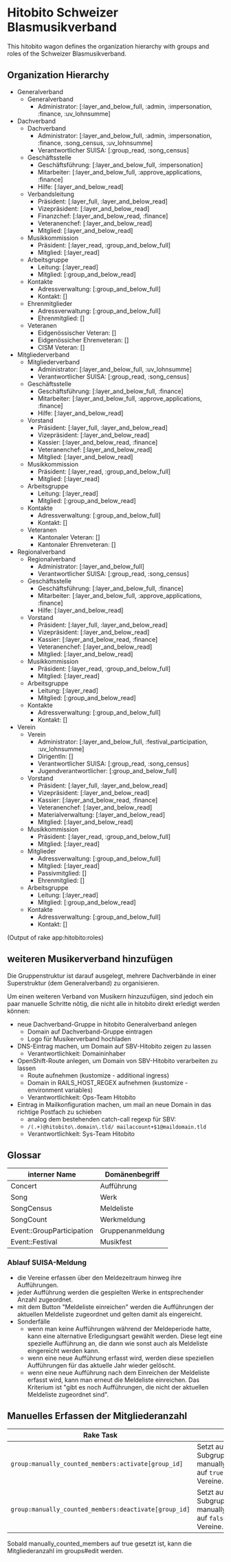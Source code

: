 # Hitobito Schweizer Blasmusikverband

This hitobito wagon defines the organization hierarchy with groups and roles
of the Schweizer Blasmusikverband.


## Organization Hierarchy

* Generalverband
  * Generalverband
    * Administrator: [:layer_and_below_full, :admin, :impersonation, :finance, :uv_lohnsumme]
* Dachverband
  * Dachverband
    * Administrator: [:layer_and_below_full, :admin, :impersonation, :finance, :song_census, :uv_lohnsumme]
    * Verantwortlicher SUISA: [:group_read, :song_census]
  * Geschäftsstelle
    * Geschäftsführung: [:layer_and_below_full, :impersonation]
    * Mitarbeiter: [:layer_and_below_full, :approve_applications, :finance]
    * Hilfe: [:layer_and_below_read]
  * Verbandsleitung
    * Präsident: [:layer_full, :layer_and_below_read]
    * Vizepräsident: [:layer_and_below_read]
    * Finanzchef: [:layer_and_below_read, :finance]
    * Veteranenchef: [:layer_and_below_read]
    * Mitglied: [:layer_and_below_read]
  * Musikkommission
    * Präsident: [:layer_read, :group_and_below_full]
    * Mitglied: [:layer_read]
  * Arbeitsgruppe
    * Leitung: [:layer_read]
    * Mitglied: [:group_and_below_read]
  * Kontakte
    * Adressverwaltung: [:group_and_below_full]
    * Kontakt: []
  * Ehrenmitglieder
    * Adressverwaltung: [:group_and_below_full]
    * Ehrenmitglied: []
  * Veteranen
    * Eidgenössischer Veteran: []
    * Eidgenössicher Ehrenveteran: []
    * CISM Veteran: []
* Mitgliederverband
  * Mitgliederverband
    * Administrator: [:layer_and_below_full, :uv_lohnsumme]
    * Verantwortlicher SUISA: [:group_read, :song_census]
  * Geschäftsstelle
    * Geschäftsführung: [:layer_and_below_full, :finance]
    * Mitarbeiter: [:layer_and_below_full, :approve_applications, :finance]
    * Hilfe: [:layer_and_below_read]
  * Vorstand
    * Präsident: [:layer_full, :layer_and_below_read]
    * Vizepräsident: [:layer_and_below_read]
    * Kassier: [:layer_and_below_read, :finance]
    * Veteranenchef: [:layer_and_below_read]
    * Mitglied: [:layer_and_below_read]
  * Musikkommission
    * Präsident: [:layer_read, :group_and_below_full]
    * Mitglied: [:layer_read]
  * Arbeitsgruppe
    * Leitung: [:layer_read]
    * Mitglied: [:group_and_below_read]
  * Kontakte
    * Adressverwaltung: [:group_and_below_full]
    * Kontakt: []
  * Veteranen
    * Kantonaler Veteran: []
    * Kantonaler Ehrenveteran: []
* Regionalverband
  * Regionalverband
    * Administrator: [:layer_and_below_full]
    * Verantwortlicher SUISA: [:group_read, :song_census]
  * Geschäftsstelle
    * Geschäftsführung: [:layer_and_below_full, :finance]
    * Mitarbeiter: [:layer_and_below_full, :approve_applications, :finance]
    * Hilfe: [:layer_and_below_read]
  * Vorstand
    * Präsident: [:layer_full, :layer_and_below_read]
    * Vizepräsident: [:layer_and_below_read]
    * Kassier: [:layer_and_below_read, :finance]
    * Veteranenchef: [:layer_and_below_read]
    * Mitglied: [:layer_and_below_read]
  * Musikkommission
    * Präsident: [:layer_read, :group_and_below_full]
    * Mitglied: [:layer_read]
  * Arbeitsgruppe
    * Leitung: [:layer_read]
    * Mitglied: [:group_and_below_read]
  * Kontakte
    * Adressverwaltung: [:group_and_below_full]
    * Kontakt: []
* Verein
  * Verein
    * Administrator: [:layer_and_below_full, :festival_participation, :uv_lohnsumme]
    * DirigentIn: []
    * Verantwortlicher SUISA: [:group_read, :song_census]
    * Jugendverantwortlicher: [:group_and_below_full]
  * Vorstand
    * Präsident: [:layer_full, :layer_and_below_read]
    * Vizepräsident: [:layer_and_below_read]
    * Kassier: [:layer_and_below_read, :finance]
    * Veteranenchef: [:layer_and_below_read]
    * Materialverwaltung: [:layer_and_below_read]
    * Mitglied: [:layer_and_below_read]
  * Musikkommission
    * Präsident: [:layer_read, :group_and_below_full]
    * Mitglied: [:layer_read]
  * Mitglieder
    * Adressverwaltung: [:group_and_below_full]
    * Mitglied: [:layer_read]
    * Passivmitglied: []
    * Ehrenmitglied: []
  * Arbeitsgruppe
    * Leitung: [:layer_read]
    * Mitglied: [:group_and_below_read]
  * Kontakte
    * Adressverwaltung: [:group_and_below_full]
    * Kontakt: []

(Output of rake app:hitobito:roles)


## weiteren Musikerverband hinzufügen

Die Gruppenstruktur ist darauf ausgelegt, mehrere Dachverbände in einer
Superstruktur (dem Generalverband) zu organisieren.

Um einen weiteren Verband von Musikern hinzuzufügen, sind jedoch ein paar
manuelle Schritte nötig, die nicht alle in hitobito direkt erledigt werden
können:

* neue Dachverband-Gruppe in hitobito Generalverband anlegen
  * Domain auf Dachverband-Gruppe eintragen
  * Logo für Musikerverband hochladen
* DNS-Eintrag machen, um Domain auf SBV-Hitobito zeigen zu lassen
  * Verantwortlichkeit: Domaininhaber
* OpenShift-Route anlegen, um Domain von SBV-Hitobito verarbeiten zu lassen
  * Route aufnehmen (kustomize - additional ingress)
  * Domain in RAILS_HOST_REGEX aufnehmen (kustomize - environment variables)
  * Verantwortlichkeit: Ops-Team Hitobito
* Eintrag in Mailkonfiguration machen, um mail an neue Domain in das richtige Postfach zu schieben
  * analog dem bestehenden catch-call regexp für SBV:
  * `/(.+)@hitobito\.domain\.tld/ mailaccount+$1@maildomain.tld`
  * Verantwortlichkeit: Sys-Team Hitobito

## Glossar

| interner Name             | Domänenbegriff   |
| --------------            | --------------   |
| Concert                   | Aufführung       |
| Song                      | Werk             |
| SongCensus                | Meldeliste       |
| SongCount                 | Werkmeldung      |
| Event::GroupParticipation | Gruppenanmeldung |
| Event::Festival           | Musikfest        |

### Ablauf SUISA-Meldung

- die Vereine erfassen über den Meldezeitraum hinweg ihre Aufführungen.
- jeder Aufführung werden die gespielten Werke in entsprechender Anzahl zugeordnet.
- mit dem Button "Meldeliste einreichen" werden die Aufführungen der aktuellen Meldeliste zugeordnet und gelten damit als eingereicht.
- Sonderfälle
	- wenn man keine Aufführungen während der Meldeperiode hatte, kann eine alternative Erledigungsart gewählt werden. Diese legt eine spezielle Aufführung an, die dann wie sonst auch als Meldeliste eingereicht werden kann.
	- wenn eine neue Aufführung erfasst wird, werden diese speziellen Aufführungen für das aktuelle Jahr wieder gelöscht.
	- wenn eine neue Aufführung nach dem Einreichen der Meldeliste erfasst wird, kann man erneut die Meldeliste einreichen. Das Kriterium ist "gibt es noch Aufführungen, die nicht der aktuellen Meldeliste zugeordnet sind".
	
## Manuelles Erfassen der Mitgliederanzahl

| Rake Task                                             | Erklärung                                                                                       |
| ----------------------------------------------------- | ----------------------------------------------------------------------------------------------- |
| `group:manually_counted_members:activate[group_id]`   | Setzt auf self und allen Subgruppen manually_counted_members auf `true`. Betrifft nur Vereine.  |
| `group:manually_counted_members:deactivate[group_id]` | Setzt auf self und allen Subgruppen manually_counted_members auf `false`. Betrifft nur Vereine. |

Sobald manually_counted_members auf true gesetzt ist, kann die Mitgliederanzahl im groups#edit werden.
